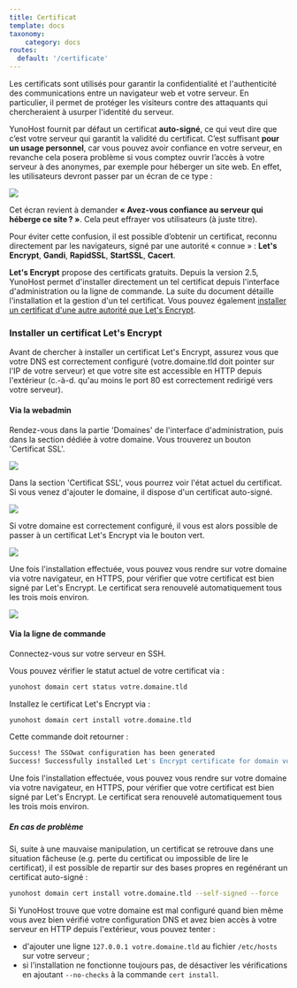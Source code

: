 ```yaml
---
title: Certificat
template: docs
taxonomy:
    category: docs
routes:
  default: '/certificate'
---
```


Les certificats sont utilisés pour garantir la confidentialité et l'authenticité des communications entre un navigateur web et votre serveur. En particulier, il permet de protéger les visiteurs contre des attaquants qui chercheraient à usurper l'identité du serveur.

YunoHost fournit par défaut un certificat **auto-signé**, ce qui veut dire que c’est votre serveur qui garantit la validité du certificat. C’est suffisant **pour un usage personnel**, car vous pouvez avoir confiance en votre serveur, en revanche cela posera problème si vous comptez ouvrir l’accès à votre serveur à des anonymes, par exemple pour héberger un site web.
En effet, les utilisateurs devront passer par un écran de ce type :

![](/img/postinstall_error.png)

Cet écran revient à demander **« Avez-vous confiance au serveur qui héberge ce site ? »**.
Cela peut effrayer vos utilisateurs (à juste titre).

Pour éviter cette confusion, il est possible d’obtenir un certificat, reconnu directement par les navigateurs, signé par une autorité « connue » : **Let's Encrypt**, **Gandi**, **RapidSSL**, **StartSSL**, **Cacert**.

**Let's Encrypt** propose des certificats gratuits. Depuis la version 2.5, YunoHost permet d'installer directement un tel certificat depuis l'interface d'administration ou la ligne de commande. La suite du document détaille l'installation et la gestion d'un tel certificat. Vous pouvez également [installer un certificat d'une autre autorité que Let's Encrypt](/certificate_custom).

### Installer un certificat Let's Encrypt

Avant de chercher à installer un certificat Let's Encrypt, assurez vous que
votre DNS est correctement configuré (votre.domaine.tld doit pointer sur l'IP
de votre serveur) et que votre site est accessible en HTTP depuis l'extérieur
(c.-à-d. qu'au moins le port 80 est correctement redirigé vers votre serveur).

#### Via la webadmin

Rendez-vous dans la partie 'Domaines' de l'interface d'administration, puis dans
la section dédiée à votre domaine. Vous trouverez un bouton 'Certificat SSL'.

![](/img/domain-certificate-button-fr.png)

Dans la section 'Certificat SSL', vous pourrez voir l'état actuel du certificat.
Si vous venez d'ajouter le domaine, il dispose d'un certificat auto-signé.

![](/img/certificate-before-LE-fr.png)

Si votre domaine est correctement configuré, il vous est alors possible de
passer à un certificat Let's Encrypt via le bouton vert.

![](/img/certificate-after-LE-fr.png)

Une fois l'installation effectuée, vous pouvez vous rendre sur votre domaine
via votre navigateur, en HTTPS, pour vérifier que votre certificat est bien
signé par Let's Encrypt. Le certificat sera renouvelé automatiquement tous les
trois mois environ.

![](/img/certificate-signed-by-LE.png)

#### Via la ligne de commande

Connectez-vous sur votre serveur en SSH.

Vous pouvez vérifier le statut actuel de votre certificat via :

```bash
yunohost domain cert status votre.domaine.tld
```

Installez le certificat Let's Encrypt via :

```bash
yunohost domain cert install votre.domaine.tld
```

Cette commande doit retourner :

```bash
Success! The SSOwat configuration has been generated
Success! Successfully installed Let's Encrypt certificate for domain votre.domaine.tld!
```

Une fois l'installation effectuée, vous pouvez vous rendre sur votre domaine
via votre navigateur, en HTTPS, pour vérifier que votre certificat est bien
signé par Let's Encrypt. Le certificat sera renouvelé automatiquement tous les
trois mois environ.

##### En cas de problème

Si, suite à une mauvaise manipulation, un certificat se retrouve dans une
situation fâcheuse (e.g. perte du certificat ou impossible de lire le
certificat), il est possible de repartir sur des bases propres en regénérant un
certificat auto-signé :

```bash
yunohost domain cert install votre.domaine.tld --self-signed --force
```

Si YunoHost trouve que votre domaine est mal configuré quand bien même vous
avez bien vérifié votre configuration DNS et avez bien accès à votre serveur en
HTTP depuis l'extérieur, vous pouvez tenter :

- d'ajouter une ligne `127.0.0.1 votre.domaine.tld` au fichier `/etc/hosts` sur votre serveur ;
- si l'installation ne fonctionne toujours pas, de désactiver les vérifications en ajoutant `--no-checks` à la commande `cert install`.
